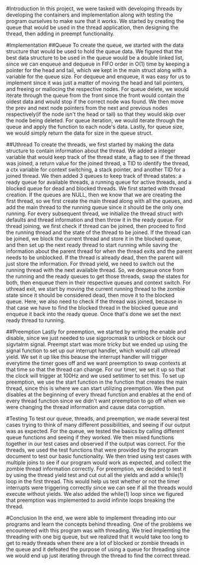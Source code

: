 #Introduction
	In this project, we were tasked with developing threads by developing
the containers and implementation along with testing the program ourselves to
make sure that it works. We started by creating the queue that would be used in
the thread application, then designing the thread, then adding in preempt
functionality.

#Implementation
##Queue
	To create the queue, we started with the data structure that would be
used to hold the queue data. We figured that the best data structure to be used
in the queue would be a double linked list, since we can enqueue and dequeue in
FIFO order in O(1) time by keeping a pointer for the head and tail, which we
kept in the main struct along with a variable for the queue size. For dequeue
and enqueue, it was easy for us to implement since it was just a matter of
moving the head and tail pointers, and freeing or mallocing the respective
nodes. For queue delete, we would iterate through the queue from the front since
the front would contain the oldest data and would stop if the correct node was
found. We then move the prev and next node pointers from the next and previous
nodes respectively(if the node isn't the head or tail) so that they would skip
over the node being deleted. For queue iteration, we would iterate through the
queue and apply the function to each node's data. Lastly, for queue size, we
would simply return the data for size in the queue struct.

##Uthread
	To create the threads, we first started by making the data structure to
contain information about the thread. We added a integer variable that would
keep track of the thread state, a flag to see if the thread was joined, a return
value for the joined thread, a TID to identify the thread, a ctx variable for
context switching, a stack pointer, and another TID for a joined thread. We then
added 3 queues to keep track of thread states: a ready queue for available
threads, a running queue for active threads, and a blocked queue for dead and
blocked threads. We first started with thread creation. If the queues are NULL,
then we know that we are creating the first thread, so we first create the main
thread along with all the queues, and add the main thread to the running queue
since it should be the only one running. For every subsequent thread, we
initialize the thread struct with defaults and thread information and then throw
it in the ready queue. For thread joining, we first check if thread can be
joined, then proceed to find the running thread and the state of the thread to
be joined. If the thread can be joined, we block the current thread and store it
in the blocked queue, and then set up the next ready thread to start running
while saving the information about the parent thread for when the thread exits
and the parent needs to be unblocked. If the thread is already dead, then the
parent will just store the information. For thread yield, we need to switch out
the running thread with the next available thread. So, we dequeue once from the
running and the ready queues to get those threads, swap the states for both,
then enqueue them in their respective queues and context switch. For uthread
exit, we start by moving the current running thread to the zombie state since it
should be considered dead, then move it to the blocked queue. Here, we also need
to check if the thread was joined, because in that case we have to find the
blocked thread in the blocked queue and enqueue it back into the ready queue.
Once that's done we set the next ready thread to running. 

##Preemption
	Lastly for preemption, we started by writing the enable and disable,
since we just needed to use sigprocmask to unblock or block our sigvtalrm
signal. Preempt start was more tricky but we ended up using the signal function
to set up our interrupt handler, which would call uthread yield. We set it up
like this beause the interrupt handler will trigger everytime the timer goes off
and we want preemption to swap contexts at that time so that the thread can
change. For our timer, we set it up so that the clock will trigger at 100Hz and
we used setitimer to set this. To set up preemption, we use the start function
in the function that creates the main thread, since this is where we can
start utilizing preemption. We then put disables at the beginning of every
thread function and enables at the end of every thread function since we didn't
want preemption to go off when we were changing the thread information and cause
data corruption.

#Testing
	To test our queue, threads, and preemption, we made several test cases
trying to think of many different possibilities, and seeing if our output was as
expected. For the queue, we tested the basics by calling different queue
functions and seeing if they worked. We then mixed functions together in our
test cases and observed if the output was correct. For the threads, we used the
test functions that were provided by the program document to test our basic
functionality. We then tried using test cases with multiple joins to see if our
program would work as expected, and collect the zombie thread information
correctly. For preemption, we decided to test it by using the thread yield test
and cut out all the yields and add a while(1) loop in the first thread. This
would help us test whether or not the timer interrupts were triggering
correctly since we can see if all the threads would execute without yields. We
also added the while(1) loop since we figured that preemption was implemented to
avoid infinite loops breaking the thread.

#Conclusion
	In the end, we were able to implement threading into our programs and
learn the concepts behind threading. One of the problems we encountered with
this program was with threading. We tried implemting the threading with one big
queue, but we realized that it would take too long to get to ready threads when
there are a lot of blocked or zombie threads in the queue and it defeated the
purpose of using a queue for threading since we would end up just iterating
through the thread to find the correct thread.
